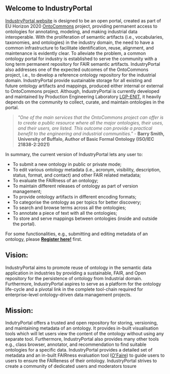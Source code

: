 ## Welcome to IndustryPortal

[IndustryPortal website](http://industryportal.enit.fr/) is designed to be an open portal, created as part of EU Horizon 2020 [OntoCommons](http://ontocommons.eu) project, providing permanent access to ontologies for annotating, modeling, and making industrial data interoperable. With the proliferation of semantic artifacts (i.e., vocabularies, taxonomies, and ontologies) in the  industry domain, the need to have a common infrastructure to facilitate identification, reuse, alignment, and maintenance is evidently clear. To alleviate the problem, a common ontology portal for industry is established to serve the community with a long term permanent repository for FAIR semantic artifacts. IndustryPortal also addresses one of the expected outcomes of the OntoCommons project, i.e., to develop a reference ontology repository for the industrial domain. IndustryPortal provide sustainable storage for all existing and future ontology artifacts and mappings, produced either internal or external  to OntoCommons project. Although, IndustryPortal is currently developed and maintained by Production Engineering Laboratory [LGP-ENIT](https://www.lgp.enit.fr/en/index.html), it heavily depends on the community to collect, curate, and maintain ontologies in the portal. 

> _"One of the main services that the OntoCommons project can offer is to
create a public resource where all the major ontologies, their uses, and their users, are
listed. This outcome can provide a practical benefit to the engineering and industrial
communities."_ - __Barry Smith, University of Buffalo, Author of Basic Formal Ontology (ISO/IEC 21838-2:2021)__

In summary, the current version of IndustryPortal lets any user to:
* To submit a new ontology in public or private mode; 
*	To edit various ontology metadata (i.e., acronym, visibility, description, status, format, and contact) and other FAIR related metadata;
*	To evaluate the FAIRness of an ontology; 
*	To maintain different releases of ontology as part of version management;
*	To provide ontology artifacts in different encoding formats;
*	To categorise the ontology as per topics for better discovery;
*	To search and browse terms across all the ontologies;
*	To annotate a piece of text with all the ontologies;
*	To store and serve mappings between ontologies (inside and outside the portal).

For some functionalities, e.g., submitting and editing metadata of an ontology, please [__Register here!__](http://industryportal.enit.fr/accounts/new) first. 

## Vision: 
IndustryPortal aims to promote reuse of ontology in the semantic data application in industries by providing a sustainable, FAIR, and Open repository for the persistence of ontology from Industrial domain. Furthermore, IndustryPortal aspires to serve as a platform for the ontology life-cycle and a pivotal link in the complete tool-chain required for enterprise-level ontology-driven data management projects. 

## Mission: 
IndutryPortal offers a trusted and open repository for storing, versioning, and maintaining metadata of an ontology. It provides in-built visualisation tools which will let users view the content of the ontology without using any separate tool. Furthermore, IndustryPortal also provides many other tools e.g.,  class browser, annotator, and recommendation to find suitable ontologies for a specific data. IndustryPortal provides a detailed set of metadata and an in-built FAIRness evaluation tool ([O'Faire](https://github.com/agroportal/fairness)) to guide users to users to ensure the FAIReness of their ontology. IndustryPortal strives to create a community of dedicated users and moderators tosure   


